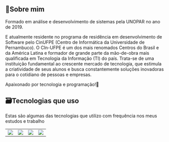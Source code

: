 ## 📝Sobre mim
Formado em análise e desenvolvimento de sistemas pela UNOPAR no ano de 2019. 

E atualmente residente no programa de residência em desenvolvimento de Software pelo CinUFPE (Centro de Informática da Universidade de Pernambuco). O CIn-UFPE é um dos mais renomados Centros do Brasil e da América Latina e formador de grande parte da mão-de-obra mais qualificada em Tecnologia da Informação (TI) do país. Trata-se de uma instituição fundamental ao crescente mercado de tecnologia, que estimula a criatividade de seus alunos e busca constantemente soluções inovadoras para o cotidiano de pessoas e empresas.


Apaixonado por tecnologia e programação!🚀

## 🗃️Tecnologias que uso
Estas são algumas das tecnologias que utilizo com frequência nos meus estudos e trabalho
<table style="border: 0px;">
  <tr>
    <td>
      <img src="https://img.shields.io/badge/HTML-239120?style=for-the-badge&logo=html5&logoColor=white"/>
    </td>
    <td>
      <img src="https://img.shields.io/badge/MySQL-005C84?style=for-the-badge&logo=mysql&logoColor=white"/>
    </td>
    <td>
      <img src="https://img.shields.io/badge/PHP-777BB4?style=for-the-badge&logo=php&logoColor=white"/>
    </td>
    <td>
      <img src="https://img.shields.io/badge/Laravel-FF2D20?style=for-the-badge&logo=laravel&logoColor=white"/>
    </td>
  </tr>
</table>
